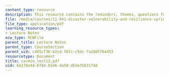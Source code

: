 ```yaml
---
content_type: resource
description: This resource contains the reminders, themes, questions for the course.
file: /media/courses/11-941-disaster-vulnerability-and-resilience-spring-2005/6a178a4d6f8482a6da50d55e358317dd_carmin_lect12.pdf
file_type: application/pdf
learning_resource_types:
- Lecture Notes
ocw_type: OCWFile
parent_title: Lecture Notes
parent_type: CourseSection
parent_uid: c465cf36-b2cd-f07c-c5dc-7a10d5f64453
resourcetype: Document
title: carmin_lect12.pdf
uid: 6a178a4d-6f84-82a6-da50-d55e358317dd
---
```

